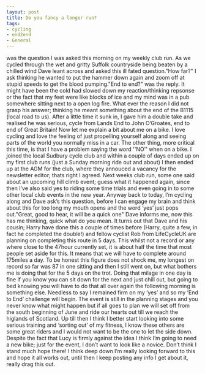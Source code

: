 ```yaml
---
layout: post
title: Do you fancy a longer run?
tags:
- cycling
- end2end
- General
---
```

was the question I was asked this morning on my weekly club run.
As we cycled through the wet and gritty Suffolk countryside being beaten by a chilled wind Dave leant across and asked this ill fated question."How far?" I ask thinking he wanted to put the hammer down again and zoom off at stupid speeds to get the blood pumping."End to end?" was the reply.
It might have been the cold had slowed down my reaction/thinking repsonse or the fact that my feet were like blocks of ice and my mind was in a pub somewhere sitting next to a open log fire. What ever the reason I did not grasp his answer; thinking he meant something about the end of the B1115 (local road to us).
After a little time it sunk in, I gave him a double take and realised he was serious, cycle from Lands End to John O’Groates, end to end of Great Britain!
Now let me explain a bit about me on a bike.
I love cycling and love the feeling of just propelling yourself along and seeing parts of the world you normally miss in a car. The other thing, more critical this time, is that I have a problem saying the word ''NO'' when on a bike. I joined the local Sudbury cycle club and within a couple of days ended up on my first club runs (just a Sunday morning ride out and about) I then ended up at the AGM for the club, where they annouced a vacancy for the newsletter editor; thats right I agreed. Next weeks club run, some one said about an upcoming hill climb event; guess what it happened again, since then I’ve also said yes to riding some time trials and even going in to some other local club events in the new year.
Anyway back to today, I’m cycling along and Dave ask’s this question, before I can engage my brain and think about this for too long my mouth opens and the word ‘yes’ just pops out."Great, good to hear, it will be a quick one" Dave informs me, now this has me thinking, quick what do you mean. It turns out that Dave and his cousin; Harry have done this a couple of times before (Harry, quite a few, in fact he completed the double!) and fellow cyclist Rob from LifeCycleUK are planning on completing this route in 5 days. This whilst not a record or any where close to the 47hour currently set, it is about half the time that most people set aside for this. It means that we will have to complete around 175miles a day. To be honest this figure does not shock me, my longest on record so far was 87 in one sitting and then I still went on, but what bothers me is doing that for the 5 days on the trot. Doing that milage in one day is fine if you know you can sit down for the next and just chill out, but going to bed knowing you will have to do that all over again the following morning is something else. Needless to say I remained firm on my ‘yes’ and so my ‘End to End’ challenge will begin.
The event is still in the planning stages and you never know what might happen but if all goes to plan we will set off from the south beginning of June and ride our hearts out till we reach the higlands of Scotland. Up till then I think I better start looking into some serious training and ‘sorting out’ of my fitness, I know these others are some great riders and I would not want to be the one to let the side down. Despite the fact that Lucy is firmly against the idea I think I’m going to need a new bike; just for the event, I don’t want to look like a novice. Don’t think I stand much hope there!
I think deep down I’m really looking forward to this and hope it all works out, until then I keep posting any info I get about it, really drag this out.
